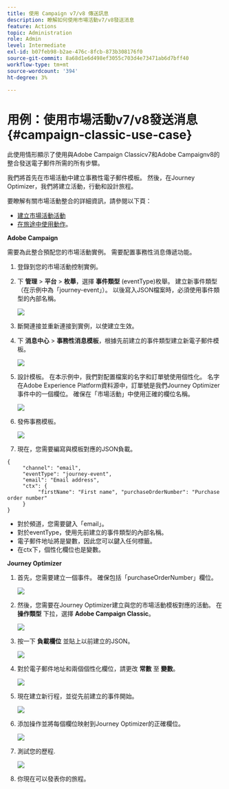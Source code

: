 ```yaml
---
title: 使用 Campaign v7/v8 傳送訊息
description: 瞭解如何使用市場活動v7/v8發送消息
feature: Actions
topic: Administration
role: Admin
level: Intermediate
exl-id: b07feb98-b2ae-476c-8fcb-873b308176f0
source-git-commit: 8a68d1e6d498ef3055c703d4e73471ab6d7bff40
workflow-type: tm+mt
source-wordcount: '394'
ht-degree: 3%

---
```


# 用例：使用市場活動v7/v8發送消息 {#campaign-classic-use-case}

此使用情形顯示了使用與Adobe Campaign Classicv7和Adobe Campaignv8的整合發送電子郵件所需的所有步驟。

我們將首先在市場活動中建立事務性電子郵件模板。 然後，在Journey Optimizer，我們將建立活動，行動和設計旅程。

要瞭解有關市場活動整合的詳細資訊，請參閱以下頁：

* [建立市場活動活動](../action/acc-action.md)
* [在旅途中使用動作](../building-journeys/using-adobe-campaign-classic.md)。

**Adobe Campaign**

需要為此整合預配您的市場活動實例。 需要配置事務性消息傳遞功能。

1. 登錄到您的市場活動控制實例。

1. 下 **管理** > **平台** > **枚舉**，選擇 **事件類型** (eventType)枚舉。 建立新事件類型（在示例中為「journey-event」）。 以後寫入JSON檔案時，必須使用事件類型的內部名稱。

   ![](assets/accintegration-uc-1.png)

1. 斷開連接並重新連接到實例，以使建立生效。

1. 下 **消息中心** > **事務性消息模板**，根據先前建立的事件類型建立新電子郵件模板。

   ![](assets/accintegration-uc-2.png)

1. 設計模板。 在本示例中，我們對配置檔案的名字和訂單號使用個性化。 名字在Adobe Experience Platform資料源中，訂單號是我們Journey Optimizer事件中的一個欄位。 確保在「市場活動」中使用正確的欄位名稱。

   ![](assets/accintegration-uc-3.png)

1. 發佈事務模板。

   ![](assets/accintegration-uc-4.png)

1. 現在，您需要編寫與模板對應的JSON負載。

```
{
     "channel": "email",
     "eventType": "journey-event",
     "email": "Email address",
     "ctx": {
          "firstName": "First name", "purchaseOrderNumber": "Purchase order number"
     }
}
```

* 對於頻道，您需要鍵入「email」。
* 對於eventType，使用先前建立的事件類型的內部名稱。
* 電子郵件地址將是變數，因此您可以鍵入任何標籤。
* 在ctx下，個性化欄位也是變數。

**Journey Optimizer**

1. 首先，您需要建立一個事件。 確保包括「purchaseOrderNumber」欄位。

   ![](assets/accintegration-uc-5.png)

1. 然後，您需要在Journey Optimizer建立與您的市場活動模板對應的活動。 在 **操作類型** 下拉，選擇 **Adobe Campaign Classic**。

   ![](assets/accintegration-uc-6.png)

1. 按一下 **負載欄位** 並貼上以前建立的JSON。

   ![](assets/accintegration-uc-7.png)

1. 對於電子郵件地址和兩個個性化欄位，請更改 **常數** 至 **變數**。

   ![](assets/accintegration-uc-8.png)

1. 現在建立新行程，並從先前建立的事件開始。

   ![](assets/accintegration-uc-9.png)

1. 添加操作並將每個欄位映射到Journey Optimizer的正確欄位。

   ![](assets/accintegration-uc-10.png)

1. 測試您的歷程.

   ![](assets/accintegration-uc-11.png)

1. 你現在可以發表你的旅程。
